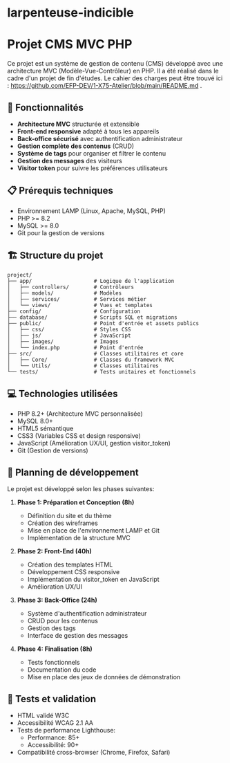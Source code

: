 # larpenteuse-indicible

# Projet CMS MVC PHP

Ce projet est un système de gestion de contenu (CMS) développé avec une architecture MVC (Modèle-Vue-Contrôleur) en PHP. Il a été réalisé dans le cadre d'un projet de fin d'études.
Le cahier des charges peut être trouvé ici : https://github.com/EFP-DEV/1-X75-Atelier/blob/main/README.md .

## 🌟 Fonctionnalités

- **Architecture MVC** structurée et extensible
- **Front-end responsive** adapté à tous les appareils
- **Back-office sécurisé** avec authentification administrateur
- **Gestion complète des contenus** (CRUD)
- **Système de tags** pour organiser et filtrer le contenu
- **Gestion des messages** des visiteurs
- **Visitor token** pour suivre les préférences utilisateurs

## 📋 Prérequis techniques

- Environnement LAMP (Linux, Apache, MySQL, PHP)
- PHP >= 8.2
- MySQL >= 8.0
- Git pour la gestion de versions

## 🏗️ Structure du projet

```
project/
├── app/                    # Logique de l'application
│   ├── controllers/        # Contrôleurs
│   ├── models/             # Modèles
│   ├── services/           # Services métier
│   └── views/              # Vues et templates
├── config/                 # Configuration
├── database/               # Scripts SQL et migrations
├── public/                 # Point d'entrée et assets publics
│   ├── css/                # Styles CSS
│   ├── js/                 # JavaScript
│   ├── images/             # Images
│   └── index.php           # Point d'entrée
├── src/                    # Classes utilitaires et core
│   ├── Core/               # Classes du framework MVC
│   └── Utils/              # Classes utilitaires
└── tests/                  # Tests unitaires et fonctionnels
```

## 💻 Technologies utilisées

- PHP 8.2+ (Architecture MVC personnalisée)
- MySQL 8.0+
- HTML5 sémantique
- CSS3 (Variables CSS et design responsive)
- JavaScript (Amélioration UX/UI, gestion visitor_token)
- Git (Gestion de versions)

## 📝 Planning de développement

Le projet est développé selon les phases suivantes:

1. **Phase 1: Préparation et Conception (8h)**
   - Définition du site et du thème
   - Création des wireframes
   - Mise en place de l'environnement LAMP et Git
   - Implémentation de la structure MVC

2. **Phase 2: Front-End (40h)**
   - Création des templates HTML
   - Développement CSS responsive
   - Implémentation du visitor_token en JavaScript
   - Amélioration UX/UI

3. **Phase 3: Back-Office (24h)**
   - Système d'authentification administrateur
   - CRUD pour les contenus
   - Gestion des tags
   - Interface de gestion des messages

4. **Phase 4: Finalisation (8h)**
   - Tests fonctionnels
   - Documentation du code
   - Mise en place des jeux de données de démonstration

## 🧪 Tests et validation

- HTML validé W3C
- Accessibilité WCAG 2.1 AA
- Tests de performance Lighthouse: 
  - Performance: 85+
  - Accessibilité: 90+
- Compatibilité cross-browser (Chrome, Firefox, Safari)